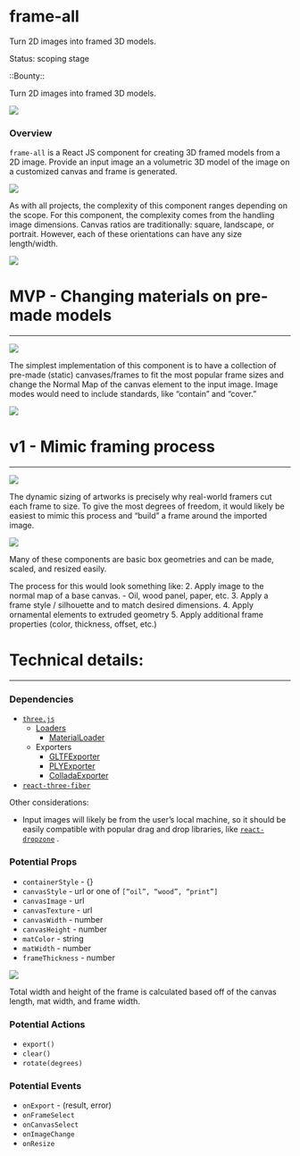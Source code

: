 # frame-all
Turn 2D images into framed 3D models.

Status: scoping stage

::Bounty::

Turn 2D images into framed 3D models.

![](%60frame-all%60%20Brief/MacBook%20Pro%20-%205.png)

### Overview

 `frame-all`  is a React JS component for creating 3D framed models from a 2D image. Provide an input image an a volumetric 3D model of the image on a customized canvas and frame is generated.

![](%60frame-all%60%20Brief/MacBook%20Pro%20-%203.png)


As with all projects, the complexity of this component ranges depending on the scope. For this component, the complexity comes from the handling image dimensions. Canvas ratios are traditionally: square, landscape, or portrait. However, each of these orientations can have any size length/width. 

![](%60frame-all%60%20Brief/MacBook%20Pro%20-%202.png)


# MVP - Changing materials on pre-made models
- - - -

![](%60frame-all%60%20Brief/MacBook%20Pro%20-%208.png)

The simplest implementation of this component is to have a collection of pre-made (static) canvases/frames to fit the most popular frame sizes and change the Normal Map of the canvas element to the input image. Image modes would need to include standards, like “contain” and “cover.”

![](%60frame-all%60%20Brief/MacBook%20Pro%20-%206.png)


# v1 - Mimic framing process
- - - -
![](%60frame-all%60%20Brief/MacBook%20Pro%20-%207.png)

The dynamic sizing of artworks is precisely why real-world framers cut each frame to size. To give the most degrees of freedom, it would likely be easiest to mimic this process and “build” a frame around the imported image.

![](%60frame-all%60%20Brief/MacBook%20Pro%20-%204.png)

Many of these components are basic box geometries and can be made, scaled, and resized easily. 


The process for this would look something like:
2. Apply image to the normal map of a base canvas.
	- Oil, wood panel, paper, etc.
3. Apply a frame style / silhouette and to match desired dimensions.
4. Apply ornamental elements to extruded geometry
5. Apply additional frame properties (color, thickness, offset, etc.)



# Technical details:
- - - -

### Dependencies

- [`three.js`](https://threejs.org/)
	- [Loaders](https://threejs.org/docs/#api/en/loaders/Loader)
		- [MaterialLoader](https://threejs.org/docs/#api/en/loaders/MaterialLoader)
	- Exporters
		- [GLTFExporter](https://threejs.org/docs/#examples/en/exporters/GLTFExporter)
		- [PLYExporter](https://threejs.org/docs/#examples/en/exporters/PLYExporter)
		- [ColladaExporter](https://threejs.org/docs/#examples/en/exporters/ColladaExporter)
- [`react-three-fiber`](https://github.com/react-spring/react-three-fiber)

Other considerations:
- Input images will likely be from the user’s local machine, so it should be easily compatible with popular drag and drop libraries, like [`react-dropzone`](https://github.com/react-dropzone/react-dropzone) .


### Potential Props

* `containerStyle` - {}
* `canvasStyle` - url or one of `[“oil”, “wood”, “print”]`
* `canvasImage` - url 
* `canvasTexture` - url
* `canvasWidth` - number
* `canvasHeight` - number
* `matColor` - string
* `matWidth` - number
* `frameThickness` - number

![](%60frame-all%60%20Brief/MacBook%20Pro%20-%201%20(1).png)

Total width and height of the frame is calculated based off of the canvas length, mat width, and frame width.

### Potential Actions

* `export()`
* `clear()`
* `rotate(degrees)`


### Potential  Events

* `onExport` - (result, error)
* `onFrameSelect`
* `onCanvasSelect`
* `onImageChange`
* `onResize`
